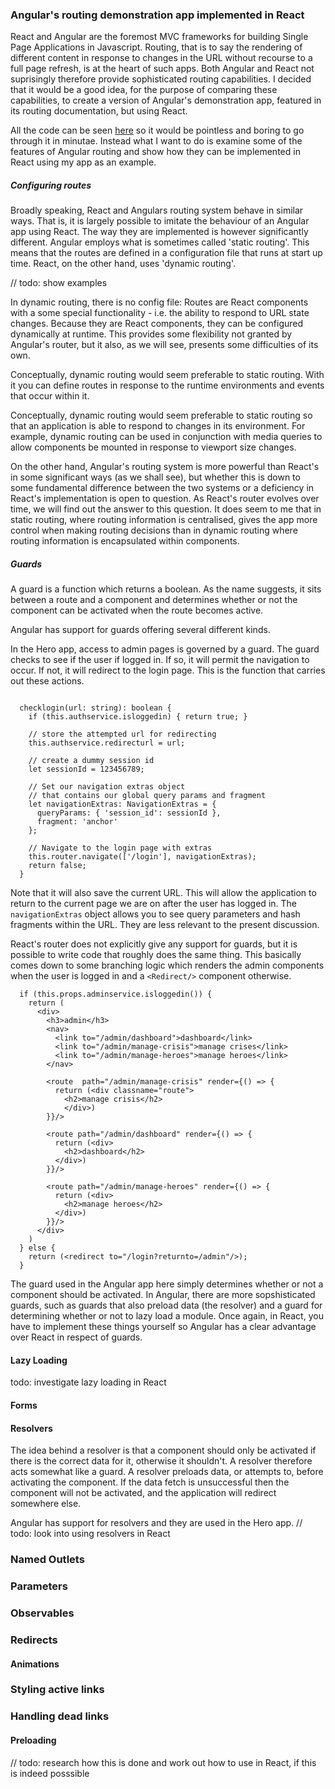 ### Angular's routing demonstration app implemented in React
React and Angular are the foremost MVC frameworks for building Single Page Applications in Javascript.
Routing, that is to say the rendering of different content in response to changes in the URL without recourse to a full page refresh, is at the heart of such apps.
Both Angular and React not suprisingly therefore provide sophisticated routing capabilities.
I decided that it would be a good idea, for the purpose of comparing these capabilities, to create a version of Angular's demonstration app, featured in its routing documentation, but using React.

All the code can be seen [here]() so it would be pointless and boring to go through it in minutae. Instead what I want to do is examine some of the features of Angular routing and show how they can be implemented in React using my app as an example.

##### Configuring routes
Broadly speaking, React and Angulars routing system behave in similar ways.
That is, it is largely possible to imitate the behaviour of an Angular app using React.
The way they are implemented is however significantly different.
Angular employs what is sometimes called 'static routing'. 
This means that the routes are defined in a configuration file that runs at start up time. 
React, on the other hand, uses 'dynamic routing'. 
   
//  todo: show examples

In dynamic routing, there is no config file: Routes are React components with a some special functionality - i.e. 
the ability to respond to URL state changes. 
Because they are React components, they can be configured dynamically at runtime. 
This provides some flexibility not granted by Angular's router, but it also, as we will see, presents some difficulties of its own.

Conceptually, dynamic routing would seem preferable to static routing. With it you can define routes in response to the runtime environments and events that occur within it. 

Conceptually, dynamic routing would seem preferable to static routing so that an application is able to respond to changes in its environment.
For example, dynamic routing can be used in conjunction with media queries to allow components be mounted in response to viewport size changes.

On the other hand, Angular's routing system is more powerful than React's in some significant ways (as we shall see), but whether this is down to some fundamental difference between the two systems or a deficiency in React's implementation is open to question. As React's router evolves over time, we will find out the answer to this question.
It does seem to me that in static routing, where routing information is centralised, gives the app more control when making routing decisions than in dynamic routing where routing information is encapsulated within components.

##### Guards
A guard is a function which returns a boolean. As the name suggests, it sits between a route and a component and determines whether or not the component can be activated when the route becomes active.

Angular has support for guards offering several different kinds.

In the Hero app, access to admin pages is governed by a guard.
The guard checks to see if the user if logged in.
If so, it will permit the navigation to occur.
If not, it will redirect to the login page.
This is the function that carries out these actions.

```

  checklogin(url: string): boolean {
    if (this.authservice.isloggedin) { return true; }

    // store the attempted url for redirecting
    this.authservice.redirecturl = url;

    // create a dummy session id
    let sessionId = 123456789;

    // Set our navigation extras object
    // that contains our global query params and fragment
    let navigationExtras: NavigationExtras = {
      queryParams: { 'session_id': sessionId },
      fragment: 'anchor'
    };

    // Navigate to the login page with extras
    this.router.navigate(['/login'], navigationExtras);
    return false;
  }

```
Note that it will also save the current URL. 
This will allow the application to return to the current page we are on after the user has logged in.
The `navigationExtras` object allows you to see query parameters and hash fragments within the URL. 
They are less relevant to the present discussion.

React's router does not explicitly give any support for guards, but it is possible to write code that roughly does the same thing.
This basically comes down to some branching logic which renders the admin components when the user is logged in and a `<Redirect/>` component otherwise.

```
  if (this.props.adminservice.isloggedin()) {
    return (
      <div>
        <h3>admin</h3>
        <nav>
          <link to="/admin/dashboard">dashboard</link>
          <link to="/admin/manage-crisis">manage crises</link>
          <link to="/admin/manage-heroes">manage heroes</link>
        </nav>

        <route  path="/admin/manage-crisis" render={() => {
          return (<div classname="route">
            <h2>manage crisis</h2> 
            </div>) 
        }}/>

        <route path="/admin/dashboard" render={() => {
          return (<div>
            <h2>dashboard</h2> 
          </div>) 
        }}/>

        <route path="/admin/manage-heroes" render={() => {
          return (<div>
            <h2>manage heroes</h2> 
          </div>) 
        }}/>
      </div>
    )    
  } else {
    return (<redirect to="/login?returnto=/admin"/>);
  }

```
The guard used in the Angular app here simply determines whether or not a component should be activated. In Angular, there are more sopshisticated guards, such as guards that also preload data (the resolver) and a guard for determining whether or not to lazy load a module. Once again, in React, you have to implement these things yourself so Angular has a clear advantage over React in respect of guards.

#### Lazy Loading
todo: investigate lazy loading in React

#### Forms

#### Resolvers
The idea behind a resolver is that a component should only be activated if there is the correct data for it, otherwise it shouldn't.
A resolver therefore acts somewhat like a guard.
A resolver preloads data, or attempts to, before activating the component. 
If the data fetch is unsuccessful then the component will not be activated, and the application will redirect somewhere else. 

Angular has support for resolvers and they are used in the Hero app.
//  todo: look into using resolvers in React
### Named Outlets

### Parameters

### Observables

### Redirects


#### Animations

### Styling active links  

### Handling dead links

#### Preloading
//  todo: research how this is done and work out how to use in React, if this is indeed posssible




